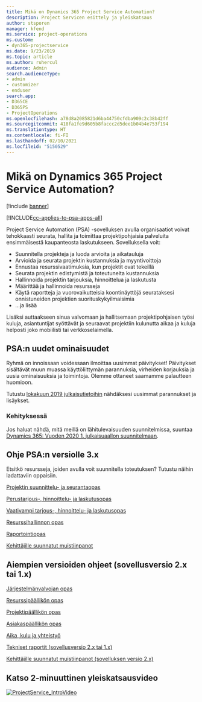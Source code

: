 ```yaml
---
title: Mikä on Dynamics 365 Project Service Automation?
description: Project Servicen esittely ja yleiskatsaus
author: stsporen
manager: kfend
ms.service: project-operations
ms.custom:
- dyn365-projectservice
ms.date: 9/23/2019
ms.topic: article
ms.author: ruhercul
audience: Admin
search.audienceType:
- admin
- customizer
- enduser
search.app:
- D365CE
- D365PS
- ProjectOperations
ms.openlocfilehash: a78d8a2085821d6ba44750cfdba909c2c38b42ff
ms.sourcegitcommit: 418fa1fe9d605b8faccc2d5dee1b04b4e753f194
ms.translationtype: HT
ms.contentlocale: fi-FI
ms.lasthandoff: 02/10/2021
ms.locfileid: "5150529"
---
```

# <a name="what-is-dynamics-365-project-service-automation"></a>Mikä on Dynamics 365 Project Service Automation?

[!include [banner](../includes/psa-now-project-operations.md)]

[!INCLUDE[cc-applies-to-psa-apps-all](../includes/cc-applies-to-psa-apps-all.md)]

Project Service Automation (PSA) -sovelluksen avulla organisaatiot voivat tehokkaasti seurata, hallita ja toimittaa projektipohjaisia palveluita ensimmäisestä kaupanteosta laskutukseen. Sovelluksella voit:

- Suunnitella projekteja ja luoda arvioita ja aikatauluja
- Arvioida ja seurata projektin kustannuksia ja myyntivoittoja
- Ennustaa resurssivaatimuksia, kun projektit ovat tekeillä
- Seurata projektin edistymistä ja toteutuneita kustannuksia
- Hallinnoida projektin tarjouksia, hinnoittelua ja laskutusta
- Määrittää ja hallinnoida resursseja
- Käytä raportteja ja vuorovaikutteisia koontinäyttöjä seurataksesi onnistuneiden projektien suorituskykyilmaisimia
- ...ja lisää

Lisäksi auttaakseen sinua valvomaan ja hallitsemaan projektipohjaisen työsi kuluja, asiantuntijat syöttävät ja seuraavat projektiin kulunutta aikaa ja kuluja helposti joko mobiilisti tai verkkoselaimella.

## <a name="whats-new-in-psa"></a>PSA:n uudet ominaisuudet
Ryhmä on innoissaan voidessaan ilmoittaa uusimmat päivitykset! Päivitykset sisältävät muun muassa käyttöliittymän parannuksia, virheiden korjauksia ja uusia ominaisuuksia ja toimintoja. Olemme ottaneet saamamme palautteen huomioon.

Tutustu [lokakuun 2019 julkaisutietoihin](https://docs.microsoft.com/dynamics365-release-plan/2019wave2/index) nähdäksesi uusimmat parannukset ja lisäykset.

### <a name="in-development"></a>Kehityksessä
Jos haluat nähdä, mitä meillä on lähitulevaisuuden suunnitelmissa, suuntaa [Dynamics 365: Vuoden 2020 1. julkaisuaallon suunnitelmaan](https://docs.microsoft.com/dynamics365-release-plan/2020wave1/index).

## <a name="get-help-with-psa-version-3x"></a>Ohje PSA:n versiolle 3.x
Etsitkö resursseja, joiden avulla voit suunnitella toteutuksen? Tutustu näihin ladattaviin oppaisiin.

 [Projektin suunnittelu- ja seurantaopas](../psa/implementation-guides/project-planning-tracking.md)

 [Perustarjous-, hinnoittelu- ja laskutusopas](../psa/implementation-guides/begin-quoting-pricing-billing.md)

 [Vaativampi tarjous-, hinnoittelu- ja laskutusopas](../psa/implementation-guides/adv-quoting-pricing-billing.md)

 [Resurssihallinnon opas](../psa/implementation-guides/resource-management-guide.md)

 [Raportointiopas](../psa/implementation-guides/reporting-guide.md)

 [Kehittäjille suunnatut muistiinpanot](../psa/developer-guides/overview-dev-notes-v3.x.md)

## <a name="guidance-for-earlier-versions-app-version-2x-or-1x"></a>Aiempien versioiden ohjeet (sovellusversio 2.x tai 1.x)
 [Järjestelmänvalvojan opas](../psa/admin-guide.md)

 [Resurssipäällikön opas](../psa/resource-manager-guide.md)

 [Projektipäällikön opas](../psa/project-manager-guide.md)

 [Asiakaspäällikön opas](../psa/account-manager-guide.md)

 [Aika, kulu ja yhteistyö](../psa/time-expense-collaboration-guide.md)

 [Tekniset raportit (sovellusversio 2.x tai 1.x)](../psa/white-papers.md)

 [Kehittäjille suunnatut muistiinpanot (sovelluksen versio 2.x)](../psa/developer-guides/add-custom-qoi-forms-v2.x.md)

 ## <a name="watch-a-2-minute-overview-video"></a>Katso 2-minuuttinen yleiskatsausvideo
 <a name="heroArea"></a> [![ProjectService_IntroVideo](../psa/media/project-service-intro-video.png "ProjectService_IntroVideo")](https://go.microsoft.com/fwlink/p/?LinkId=799457)



